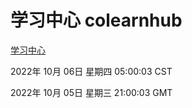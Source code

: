 # 学习中心 colearnhub
[学习中心](http://27.19.32.34:56308/colearnhub/)

2022年 10月 06日 星期四 05:00:03 CST

2022年 10月 05日 星期三 21:00:03 GMT
